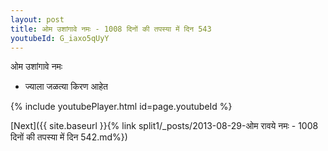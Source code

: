 ```yaml
---
layout: post
title: ओम उशांगावे नमः - 1008 दिनों की तपस्या में दिन 543
youtubeId: G_iaxo5qUyY
---
```

 
 
 ओम उशांगावे नमः  
 
 -  ज्याला जळत्या किरण आहेत 
 
  
 
  
 
 
 
 
 
 


{% include youtubePlayer.html id=page.youtubeId %}
 
[Next]({{ site.baseurl }}{% link  split1/_posts/2013-08-29-ओम रावये नमः - 1008 दिनों की तपस्या में दिन 542.md%})
 
